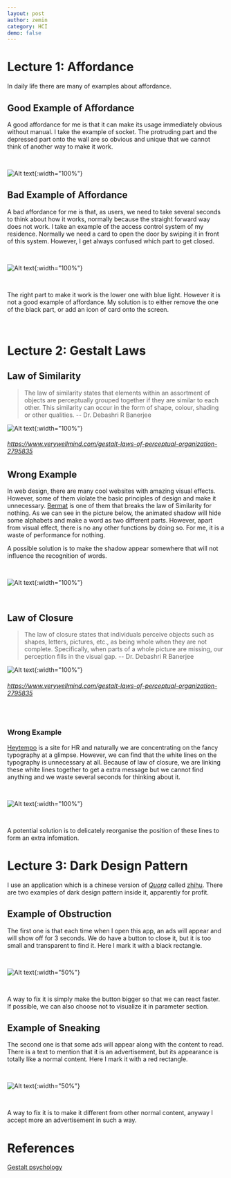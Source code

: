 ```yaml
---
layout: post
author: zemin 
category: HCI
demo: false 
---
```


# Lecture 1: Affordance

In daily life there are many of examples about affordance.

## Good Example of Affordance

A good affordance for me is that it can make its usage immediately obvious without manual. I take the example of socket. The protruding part and the depressed part onto the wall are so obvious and unique that we cannot think of another way to make it work.

&nbsp;

![Alt text](https://raw.githubusercontent.com/zemin-xu/zemin-xu.github.io/master/assets/images/hci_lecture/socket.jpg "example of a good affordance"){:width="100%"}

## Bad Example of Affordance

A bad affordance for me is that, as users, we need to take several seconds to think about how it works, normally because the straight forward way does not work. I take an example of the access control system of my residence. Normally we need a card to open the door by swiping it in front of this system. However, I get always confused which part to get closed.

&nbsp;

![Alt text](https://raw.githubusercontent.com/zemin-xu/zemin-xu.github.io/master/assets/images/hci_lecture/access_control.jpg "example of a bad affordance"){:width="100%"}

&nbsp;

The right part to make it work is the lower one with blue light. However it is not a good example of affordance. My solution is to either remove the one of the black part, or add an icon of card onto the screen.

&nbsp;

# Lecture 2: Gestalt Laws

## Law of Similarity

> The law of similarity states that elements within an assortment of objects are perceptually grouped together if they are similar to each other. This similarity can occur in the form of shape, colour, shading or other qualities. -- Dr. Debashri R Banerjee

![Alt text](https://raw.githubusercontent.com/zemin-xu/zemin-xu.github.io/master/assets/images/hci_lecture/law_similarity.png "law of similarity"){:width="100%"}

###### https://www.verywellmind.com/gestalt-laws-of-perceptual-organization-2795835

## Wrong Example

In web design, there are many cool websites with amazing visual effects. However, some of them violate the basic principles of design and make it unnecessary. [Bermat](https://bermat.it/it) is one of them that breaks the law of Similarity for nothing. As we can see in the picture below, the animated shadow will hide some alphabets and make a word as two different parts. However, apart from visual effect, there is no any other functions by doing so. For me, it is a waste of performance for nothing.

A possible solution is to make the shadow appear somewhere that will not influence the recognition of words.

&nbsp;

![Alt text](https://raw.githubusercontent.com/zemin-xu/zemin-xu.github.io/master/assets/images/hci_lecture/bermat.png "bermat"){:width="100%"}

&nbsp;

## Law of Closure

> The law of closure states that individuals perceive objects such as shapes, letters, pictures, etc., as being whole when they are not complete. Specifically, when parts of a whole picture are missing, our perception fills in the visual gap. -- Dr. Debashri R Banerjee

![Alt text](https://raw.githubusercontent.com/zemin-xu/zemin-xu.github.io/master/assets/images/hci_lecture/law_closure.png "law of closure"){:width="100%"}

###### https://www.verywellmind.com/gestalt-laws-of-perceptual-organization-2795835

&nbsp;

### Wrong Example

[Heytempo](https://www.heytempo.com/) is a site for HR and naturally we are concentrating on the fancy typography at a glimpse. However, we can find that the white lines on the typography is unnecessary at all. Because of law of closure, we are linking these white lines together to get a extra message but we cannot find anything and we waste several seconds for thinking about it.

&nbsp;

![Alt text](https://raw.githubusercontent.com/zemin-xu/zemin-xu.github.io/master/assets/images/hci_lecture/tempo.png "heytempo"){:width="100%"}

&nbsp;

A potential solution is to delicately reorganise the position of these lines to form an extra infomation.

# Lecture 3: Dark Design Pattern

I use an application which is a chinese version of *[Quora](https://www.quora.com/)* called [zhihu](https://www.zhihu.com/). There are two examples of dark design pattern inside it, apparently for profit.

## Example of Obstruction

The first one is that each time when I open this app, an ads will appear and will show off for 3 seconds. We do have a button to close it, but it is too small and transparent to find it. Here I mark it with a black rectangle.

&nbsp;

![Alt text](https://raw.githubusercontent.com/zemin-xu/zemin-xu.github.io/master/assets/images/hci_lecture/obstruction.png "example of obstruction"){:width="50%"}

&nbsp;

A way to fix it is simply make the button bigger so that we can react faster. If possible, we can also choose not to visualize it in parameter section.

## Example of Sneaking

The second one is that some ads will appear along with the content to read. There is a text to mention that it is an advertisement, but its appearance is totally like a normal content. Here I mark it with a red rectangle.

&nbsp;

![Alt text](https://raw.githubusercontent.com/zemin-xu/zemin-xu.github.io/master/assets/images/hci_lecture/sneaking.png "example of sneaking"){:width="50%"}

&nbsp;

A way to fix it is to make it different from other normal content, anyway I accept more an advertisement in such a way.

# References

[Gestalt psychology](https://www.academia.edu/27986669/Gestalt_psychology)